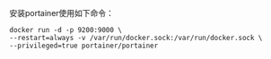 安装portainer使用如下命令：
```shell
docker run -d -p 9200:9000 \
--restart=always -v /var/run/docker.sock:/var/run/docker.sock \
--privileged=true portainer/portainer
```
